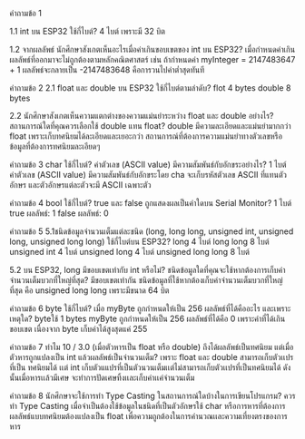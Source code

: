 คำถามข้อ 1

1.1 int บน ESP32 ใช้กี่ไบต์?
4 ไบต์ เพราะมี 32 บิต

1.2 จากผลลัพธ์ นักศึกษาสังเกตเห็นอะไรเมื่อค่าเกินขอบเขตของ int บน ESP32? 
เมื่อกำหนดค่าเกินผลลัพธ์ที่ออกมาจะไม่ถูกต้องตามหลักคณิตศาสตร์ เช่น ถ้ากำหนดค่า myInteger = 2147483647 + 1 ผลลัพธ์จะกลายเป็น -2147483648 คือการวนไปค่าต่ำสุดทันที

คำถามข้อ 2
2.1 float และ double บน ESP32 ใช้กี่ไบต์ตามลำดับ?
flot 4 bytes double 8 bytes

2.2 นักศึกษาสังเกตเห็นความแตกต่างของความแม่นยำระหว่าง float และ double อย่างไร? สถานการณ์ใดที่คุณควรเลือกใช้ double แทน float?
double มีความละเอียดและแม่นยำมากกว่า float เพราะเก็บทศนิยมได้ละเอียดและเยอะกว่า สถานการณ์ที่ต้องการความแม่นยำทางตัวเลขหรือข้อมูลที่ต้องการทศนิยมละเอียดๆ

คำถามข้อ 3
char ใช้กี่ไบต์? ค่าตัวเลข (ASCII value) มีความสัมพันธ์กับอักขระอย่างไร?
1 ไบต์ ค่าตัวเลข (ASCII value) มีความสัมพันธ์กับอักขระโดย cha จะเก็บรหัสตัวเลข  ASCII ที่แทนตัวอักษร และตัวอักษรแต่ละตัวจะมี  ASCII เฉพาะตัว

คำถามข้อ 4
bool ใช้กี่ไบต์? true และ false ถูกแสดงผลเป็นค่าใดบน Serial Monitor?
1 ไบต์  true ผลลัพธ์: 1  false ผลลัพธ์: 0

คำถามข้อ 5
5.1ชนิดข้อมูลจำนวนเต็มแต่ละชนิด (long, long long, unsigned int, unsigned long, unsigned long long) ใช้กี่ไบต์บน ESP32?
long 4 ไบต์ 
long long 8 ไบต์
unsigned int 4 ไบต์
unsigned long  4 ไบต์
unsigned long long 8 ไบต์

5.2 บน ESP32, long มีขอบเขตเท่ากับ int หรือไม่? ชนิดข้อมูลใดที่คุณจะใช้หากต้องการเก็บค่าจำนวนเต็มบวกที่ใหญ่ที่สุด?
มีขอบเขตเท่ากัน ชนิดข้อมูลที่ใช้หากต้องเก็บค่าจำนวนเต็มบวกที่ใหญ่ที่สุด คือ unsigned long long เพราะมีขนาด 64 บิต

คำถามข้อ 6
byte ใช้กี่ไบต์? เมื่อ myByte ถูกกำหนดให้เป็น 256 ผลลัพธ์ที่ได้คืออะไร และเพราะเหตุใด?
byteใช้ 1 bytes myByte ถูกกำหนดให้เป็น 256 ผลลัพธ์ที่ได้คือ 0 เพราะค่าที่ได้เกินขอบเขต เนื่องจาก byte เก็บค่าได้สูงสุดแค่ 255

คำถามข้อ 7
ทำไม 10 / 3.0 (เมื่อตัวหารเป็น float หรือ double) ถึงได้ผลลัพธ์เป็นทศนิยม แต่เมื่อตัวหารถูกแปลงเป็น int แล้วผลลัพธ์เป็นจำนวนเต็ม?
เพราะ float และ double สามารถเก็บตัวเเปรที่เป็น ทศนิยมได้ เเต่ int เก็บตัวแแปรที่เป็นตัวนวนเต็มเเต่ไม่สามารถเก็บตัวเเปรที่เป็นทศนิยมได้ ดังนั้นเมื่อหารเเล้วมีเศษ จะทำการปัดเศษทิ้งเเละเก็บค่าเเค่จำนวนเต็ม

คำถามข้อ 8
นักศึกษาจะใช้การทำ Type Casting ในสถานการณ์ใดบ้างในการเขียนโปรแกรม?
ควรทำ Type Casting เมื่อจำเป็นต้องใช้ข้อมูลในชนิดที่เป็นตัวอักษรใช้ char หรือการหารที่ต้องการผลลัพธ์แบบทศนิยมต้องแปลงเป็น float เพื่อความถูกต้องในการคำนวณเเละความเที่ยงตรงของการหาร






